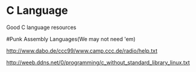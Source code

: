 # C Language
Good C language resources

#Punk Assembly Languages(We may not need 'em)

http://www.dabo.de/ccc99/www.camp.ccc.de/radio/help.txt

http://weeb.ddns.net/0/programming/c_without_standard_library_linux.txt

